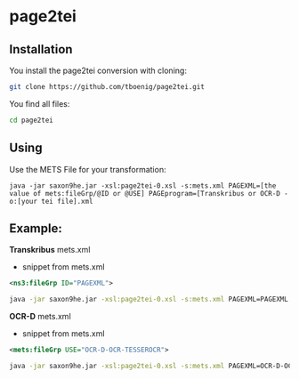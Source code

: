 # page2tei

## Installation

You install the page2tei conversion with cloning:

```sh
git clone https://github.com/tboenig/page2tei.git
```
You find all files: 
```sh
cd page2tei
```

## Using
Use the METS File for your transformation:

```
java -jar saxon9he.jar -xsl:page2tei-0.xsl -s:mets.xml PAGEXML=[the value of mets:fileGrp/@ID or @USE] PAGEprogram=[Transkribus or OCR-D -o:[your tei file].xml
```
## Example:

**Transkribus** mets.xml
* snippet from mets.xml

```xml
<ns3:fileGrp ID="PAGEXML">
```

```sh
java -jar saxon9he.jar -xsl:page2tei-0.xsl -s:mets.xml PAGEXML=PAGEXML PAGEprogram=Transkribus -o:[your tei file].xml
```

**OCR-D** mets.xml
* snippet from mets.xml
```xml
<mets:fileGrp USE="OCR-D-OCR-TESSEROCR">
```


```sh
java -jar saxon9he.jar -xsl:page2tei-0.xsl -s:mets.xml PAGEXML=OCR-D-OCR-TESSEROCR PAGEprogram=OCR-D -o:[your tei file].xml
```

